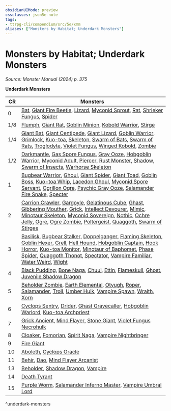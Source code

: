 ```yaml
---
obsidianUIMode: preview
cssclasses: json5e-note
tags:
- ttrpg-cli/compendium/src/5e/xmm
aliases: ["Monsters by Habitat; Underdark Monsters"]
---
```

# Monsters by Habitat; Underdark Monsters
*Source: Monster Manual (2024) p. 375* 

**Underdark Monsters**

| CR | Monsters |
|----|----------|
| 0 | [Bat](3-Mechanics/CLI/bestiary/beast/bat-xmm.md), [Giant Fire Beetle](3-Mechanics/CLI/bestiary/beast/giant-fire-beetle-xmm.md), [Lizard](3-Mechanics/CLI/bestiary/beast/lizard-xmm.md), [Myconid Sprout](3-Mechanics/CLI/bestiary/plant/myconid-sprout-xmm.md), [Rat](3-Mechanics/CLI/bestiary/beast/rat-xmm.md), [Shrieker Fungus](3-Mechanics/CLI/bestiary/plant/shrieker-fungus-xmm.md), [Spider](3-Mechanics/CLI/bestiary/beast/spider-xmm.md) |
| 1/8 | [Flumph](3-Mechanics/CLI/bestiary/aberration/flumph-xmm.md), [Giant Rat](3-Mechanics/CLI/bestiary/beast/giant-rat-xmm.md), [Goblin Minion](3-Mechanics/CLI/bestiary/fey/goblin-minion-xmm.md), [Kobold Warrior](3-Mechanics/CLI/bestiary/dragon/kobold-warrior-xmm.md), [Stirge](3-Mechanics/CLI/bestiary/monstrosity/stirge-xmm.md) |
| 1/4 | [Giant Bat](3-Mechanics/CLI/bestiary/beast/giant-bat-xmm.md), [Giant Centipede](3-Mechanics/CLI/bestiary/beast/giant-centipede-xmm.md), [Giant Lizard](3-Mechanics/CLI/bestiary/beast/giant-lizard-xmm.md), [Goblin Warrior](3-Mechanics/CLI/bestiary/fey/goblin-warrior-xmm.md), [Grimlock](3-Mechanics/CLI/bestiary/aberration/grimlock-xmm.md), [Kuo-toa](3-Mechanics/CLI/bestiary/aberration/kuo-toa-xmm.md), [Skeleton](3-Mechanics/CLI/bestiary/undead/skeleton-xmm.md), [Swarm of Bats](3-Mechanics/CLI/bestiary/beast/swarm-of-bats-xmm.md), [Swarm of Rats](3-Mechanics/CLI/bestiary/beast/swarm-of-rats-xmm.md), [Troglodyte](3-Mechanics/CLI/bestiary/monstrosity/troglodyte-xmm.md), [Violet Fungus](3-Mechanics/CLI/bestiary/plant/violet-fungus-xmm.md), [Winged Kobold](3-Mechanics/CLI/bestiary/dragon/winged-kobold-xmm.md), [Zombie](3-Mechanics/CLI/bestiary/undead/zombie-xmm.md) |
| 1/2 | [Darkmantle](3-Mechanics/CLI/bestiary/aberration/darkmantle-xmm.md), [Gas Spore Fungus](3-Mechanics/CLI/bestiary/plant/gas-spore-fungus-xmm.md), [Gray Ooze](3-Mechanics/CLI/bestiary/ooze/gray-ooze-xmm.md), [Hobgoblin Warrior](3-Mechanics/CLI/bestiary/fey/hobgoblin-warrior-xmm.md), [Myconid Adult](3-Mechanics/CLI/bestiary/plant/myconid-adult-xmm.md), [Piercer](3-Mechanics/CLI/bestiary/aberration/piercer-xmm.md), [Rust Monster](3-Mechanics/CLI/bestiary/monstrosity/rust-monster-xmm.md), [Shadow](3-Mechanics/CLI/bestiary/undead/shadow-xmm.md), [Swarm of Insects](3-Mechanics/CLI/bestiary/beast/swarm-of-insects-xmm.md), [Warhorse Skeleton](3-Mechanics/CLI/bestiary/undead/warhorse-skeleton-xmm.md) |
| 1 | [Bugbear Warrior](3-Mechanics/CLI/bestiary/fey/bugbear-warrior-xmm.md), [Ghoul](3-Mechanics/CLI/bestiary/undead/ghoul-xmm.md), [Giant Spider](3-Mechanics/CLI/bestiary/beast/giant-spider-xmm.md), [Giant Toad](3-Mechanics/CLI/bestiary/beast/giant-toad-xmm.md), [Goblin Boss](3-Mechanics/CLI/bestiary/fey/goblin-boss-xmm.md), [Kuo-toa Whip](3-Mechanics/CLI/bestiary/aberration/kuo-toa-whip-xmm.md), [Lacedon Ghoul](3-Mechanics/CLI/bestiary/undead/lacedon-ghoul-xmm.md), [Myconid Spore Servant](3-Mechanics/CLI/bestiary/plant/myconid-spore-servant-xmm.md), [Ogrillon Ogre](3-Mechanics/CLI/bestiary/giant/ogrillon-ogre-xmm.md), [Psychic Gray Ooze](3-Mechanics/CLI/bestiary/ooze/psychic-gray-ooze-xmm.md), [Salamander Fire Snake](3-Mechanics/CLI/bestiary/elemental/salamander-fire-snake-xmm.md), [Specter](3-Mechanics/CLI/bestiary/undead/specter-xmm.md) |
| 2 | [Carrion Crawler](3-Mechanics/CLI/bestiary/monstrosity/carrion-crawler-xmm.md), [Gargoyle](3-Mechanics/CLI/bestiary/elemental/gargoyle-xmm.md), [Gelatinous Cube](3-Mechanics/CLI/bestiary/ooze/gelatinous-cube-xmm.md), [Ghast](3-Mechanics/CLI/bestiary/undead/ghast-xmm.md), [Gibbering Mouther](3-Mechanics/CLI/bestiary/aberration/gibbering-mouther-xmm.md), [Grick](3-Mechanics/CLI/bestiary/aberration/grick-xmm.md), [Intellect Devourer](3-Mechanics/CLI/bestiary/aberration/intellect-devourer-xmm.md), [Mimic](3-Mechanics/CLI/bestiary/monstrosity/mimic-xmm.md), [Minotaur Skeleton](3-Mechanics/CLI/bestiary/undead/minotaur-skeleton-xmm.md), [Myconid Sovereign](3-Mechanics/CLI/bestiary/plant/myconid-sovereign-xmm.md), [Nothic](3-Mechanics/CLI/bestiary/aberration/nothic-xmm.md), [Ochre Jelly](3-Mechanics/CLI/bestiary/ooze/ochre-jelly-xmm.md), [Ogre](3-Mechanics/CLI/bestiary/giant/ogre-xmm.md), [Ogre Zombie](3-Mechanics/CLI/bestiary/undead/ogre-zombie-xmm.md), [Poltergeist](3-Mechanics/CLI/bestiary/undead/poltergeist-xmm.md), [Quaggoth](3-Mechanics/CLI/bestiary/monstrosity/quaggoth-xmm.md), [Swarm of Stirges](3-Mechanics/CLI/bestiary/monstrosity/swarm-of-stirges-xmm.md) |
| 3 | [Basilisk](3-Mechanics/CLI/bestiary/monstrosity/basilisk-xmm.md), [Bugbear Stalker](3-Mechanics/CLI/bestiary/fey/bugbear-stalker-xmm.md), [Doppelganger](3-Mechanics/CLI/bestiary/monstrosity/doppelganger-xmm.md), [Flaming Skeleton](3-Mechanics/CLI/bestiary/undead/flaming-skeleton-xmm.md), [Goblin Hexer](3-Mechanics/CLI/bestiary/fey/goblin-hexer-xmm.md), [Grell](3-Mechanics/CLI/bestiary/aberration/grell-xmm.md), [Hell Hound](3-Mechanics/CLI/bestiary/fiend/hell-hound-xmm.md), [Hobgoblin Captain](3-Mechanics/CLI/bestiary/fey/hobgoblin-captain-xmm.md), [Hook Horror](3-Mechanics/CLI/bestiary/monstrosity/hook-horror-xmm.md), [Kuo-toa Monitor](3-Mechanics/CLI/bestiary/aberration/kuo-toa-monitor-xmm.md), [Minotaur of Baphomet](3-Mechanics/CLI/bestiary/monstrosity/minotaur-of-baphomet-xmm.md), [Phase Spider](3-Mechanics/CLI/bestiary/monstrosity/phase-spider-xmm.md), [Quaggoth Thonot](3-Mechanics/CLI/bestiary/monstrosity/quaggoth-thonot-xmm.md), [Spectator](3-Mechanics/CLI/bestiary/aberration/spectator-xmm.md), [Vampire Familiar](3-Mechanics/CLI/bestiary/humanoid/vampire-familiar-xmm.md), [Water Weird](3-Mechanics/CLI/bestiary/elemental/water-weird-xmm.md), [Wight](3-Mechanics/CLI/bestiary/undead/wight-xmm.md) |
| 4 | [Black Pudding](3-Mechanics/CLI/bestiary/ooze/black-pudding-xmm.md), [Bone Naga](3-Mechanics/CLI/bestiary/undead/bone-naga-xmm.md), [Chuul](3-Mechanics/CLI/bestiary/aberration/chuul-xmm.md), [Ettin](3-Mechanics/CLI/bestiary/giant/ettin-xmm.md), [Flameskull](3-Mechanics/CLI/bestiary/undead/flameskull-xmm.md), [Ghost](3-Mechanics/CLI/bestiary/undead/ghost-xmm.md), [Juvenile Shadow Dragon](3-Mechanics/CLI/bestiary/dragon/juvenile-shadow-dragon-xmm.md) |
| 5 | [Beholder Zombie](3-Mechanics/CLI/bestiary/undead/beholder-zombie-xmm.md), [Earth Elemental](3-Mechanics/CLI/bestiary/elemental/earth-elemental-xmm.md), [Otyugh](3-Mechanics/CLI/bestiary/aberration/otyugh-xmm.md), [Roper](3-Mechanics/CLI/bestiary/aberration/roper-xmm.md), [Salamander](3-Mechanics/CLI/bestiary/elemental/salamander-xmm.md), [Troll](3-Mechanics/CLI/bestiary/giant/troll-xmm.md), [Umber Hulk](3-Mechanics/CLI/bestiary/monstrosity/umber-hulk-xmm.md), [Vampire Spawn](3-Mechanics/CLI/bestiary/undead/vampire-spawn-xmm.md), [Wraith](3-Mechanics/CLI/bestiary/undead/wraith-xmm.md), [Xorn](3-Mechanics/CLI/bestiary/elemental/xorn-xmm.md) |
| 6 | [Cyclops Sentry](3-Mechanics/CLI/bestiary/giant/cyclops-sentry-xmm.md), [Drider](3-Mechanics/CLI/bestiary/monstrosity/drider-xmm.md), [Ghast Gravecaller](3-Mechanics/CLI/bestiary/undead/ghast-gravecaller-xmm.md), [Hobgoblin Warlord](3-Mechanics/CLI/bestiary/fey/hobgoblin-warlord-xmm.md), [Kuo-toa Archpriest](3-Mechanics/CLI/bestiary/aberration/kuo-toa-archpriest-xmm.md) |
| 7 | [Grick Ancient](3-Mechanics/CLI/bestiary/aberration/grick-ancient-xmm.md), [Mind Flayer](3-Mechanics/CLI/bestiary/aberration/mind-flayer-xmm.md), [Stone Giant](3-Mechanics/CLI/bestiary/giant/stone-giant-xmm.md), [Violet Fungus Necrohulk](3-Mechanics/CLI/bestiary/plant/violet-fungus-necrohulk-xmm.md) |
| 8 | [Cloaker](3-Mechanics/CLI/bestiary/aberration/cloaker-xmm.md), [Fomorian](3-Mechanics/CLI/bestiary/giant/fomorian-xmm.md), [Spirit Naga](3-Mechanics/CLI/bestiary/fiend/spirit-naga-xmm.md), [Vampire Nightbringer](3-Mechanics/CLI/bestiary/undead/vampire-nightbringer-xmm.md) |
| 9 | [Fire Giant](3-Mechanics/CLI/bestiary/giant/fire-giant-xmm.md) |
| 10 | [Aboleth](3-Mechanics/CLI/bestiary/aberration/aboleth-xmm.md), [Cyclops Oracle](3-Mechanics/CLI/bestiary/giant/cyclops-oracle-xmm.md) |
| 11 | [Behir](3-Mechanics/CLI/bestiary/monstrosity/behir-xmm.md), [Dao](3-Mechanics/CLI/bestiary/elemental/dao-xmm.md), [Mind Flayer Arcanist](3-Mechanics/CLI/bestiary/aberration/mind-flayer-arcanist-xmm.md) |
| 13 | [Beholder](3-Mechanics/CLI/bestiary/aberration/beholder-xmm.md), [Shadow Dragon](3-Mechanics/CLI/bestiary/dragon/shadow-dragon-xmm.md), [Vampire](3-Mechanics/CLI/bestiary/undead/vampire-xmm.md) |
| 14 | [Death Tyrant](3-Mechanics/CLI/bestiary/undead/death-tyrant-xmm.md) |
| 15 | [Purple Worm](3-Mechanics/CLI/bestiary/monstrosity/purple-worm-xmm.md), [Salamander Inferno Master](3-Mechanics/CLI/bestiary/elemental/salamander-inferno-master-xmm.md), [Vampire Umbral Lord](3-Mechanics/CLI/bestiary/undead/vampire-umbral-lord-xmm.md) |
^underdark-monsters